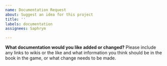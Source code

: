 ```yaml
---
name: Documentation Request
about: Suggest an idea for this project
title: ''
labels: documentation
assignees: Saphrym

---
```


**What documentation would you like added or changed?**
Please include any links to wikis or the like and what information you think should be in the book in the game, or what change needs to be made.
